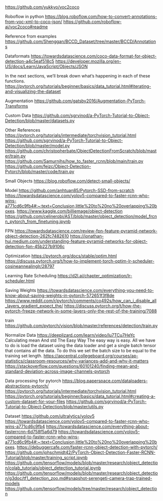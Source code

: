 https://github.com/yukkyo/voc2coco

Roboflow in python
https://blog.roboflow.com/how-to-convert-annotations-from-voc-xml-to-coco-json/
https://github.com/roboflow-ai/voc2coco#readme

Reference from examples
https://github.com/Shenggan/BCCD_Dataset/tree/master/BCCD/Annotations

Dataformats
https://towardsdatascience.com/coco-data-format-for-object-detection-a4c5eaf518c5
https://developer.mozilla.org/en-US/docs/Learn/JavaScript/Objects/JSON

In the next sections, we’ll break down what’s happening in each of these functions.
https://pytorch.org/tutorials/beginner/basics/data_tutorial.html#iterating-and-visualizing-the-dataset

Augmentation
https://github.com/gatsby2016/Augmentation-PyTorch-Transforms

Custom Data
https://github.com/sgrvinod/a-PyTorch-Tutorial-to-Object-Detection/blob/master/datasets.py

Other References
https://pytorch.org/tutorials/intermediate/torchvision_tutorial.html
https://github.com/sgrvinod/a-PyTorch-Tutorial-to-Object-Detection/blob/master/model.py
https://github.com/christopherbate/ObjectDetectionFromScratch/blob/master/train.py
https://github.com/Samurnihs/how_to_faster_rcnn/blob/main/train.py
https://github.com/feizc/Object-Detection-Pytorch/blob/master/code/train.py

Small Objects
https://blog.roboflow.com/detect-small-objects/

Model 
https://github.com/anhtuan85/Pytorch-SSD-from-scratch
https://towardsdatascience.com/yolov5-compared-to-faster-rcnn-who-wins-a771cd6c9fb4#:~:text=Conclusion,little%20to%20no%20overlapping%20boxes.
https://www.kaggle.com/billiemage/object-detection
https://github.com/celinerobi/AST/blob/master/object_detection/model_frcnn_pytorch_from_finetuning.ipynb

FPN
https://towardsdatascience.com/review-fpn-feature-pyramid-network-object-detection-262fc7482610
https://jonathan-hui.medium.com/understanding-feature-pyramid-networks-for-object-detection-fpn-45b227b9106c

Optimization
https://pytorch.org/docs/stable/optim.html
https://discuss.pytorch.org/t/how-to-implement-torch-optim-lr-scheduler-cosineannealinglr/28797

Learning Rate Scheduling
https://d2l.ai/chapter_optimization/lr-scheduler.html

Saving Weights
https://towardsdatascience.com/everything-you-need-to-know-about-saving-weights-in-pytorch-572651f3f8de
https://www.reddit.com/r/pytorch/comments/co492s/how_can_i_disable_all_layers_gradient_expect_the/
https://discuss.pytorch.org/t/how-the-pytorch-freeze-network-in-some-layers-only-the-rest-of-the-training/7088

train
https://github.com/pytorch/vision/blob/master/references/detection/train.py

Normalize Data
https://deeplizard.com/learn/video/lu7TCu7HeYc
Calculating mean And std The Easy Way
The easy way is easy. All we have to do is load the dataset using the data loader and get a single batch tensor that contains all the data. To do this we set the batch size to be equal to the training set length.
 https://apcentral.collegeboard.org/courses/ap-statistics/classroom-resources/why-variances-add-and-why-it-matters
 https://stackoverflow.com/questions/60101240/finding-mean-and-standard-deviation-across-image-channels-pytorch
 

Data processing for pytorch
https://blog.paperspace.com/dataloaders-abstractions-pytorch/
https://pytorch.org/tutorials/intermediate/torchvision_tutorial.html
https://pytorch.org/tutorials/beginner/basics/data_tutorial.html#creating-a-custom-dataset-for-your-files
https://github.com/sgrvinod/a-PyTorch-Tutorial-to-Object-Detection/blob/master/utils.py

Dataset
https://github.com/ultralytics/yolov5
https://towardsdatascience.com/yolov5-compared-to-faster-rcnn-who-wins-a771cd6c9fb4
https://towardsdatascience.com/everything-about-fasterrcnn-6d758f5a6d79
https://towardsdatascience.com/yolov5-compared-to-faster-rcnn-who-wins-a771cd6c9fb4#:~:text=Conclusion,little%20to%20no%20overlapping%20boxes.
https://debuggercafe.com/faster-rcnn-object-detection-with-pytorch/
https://github.com/johschmidt42/PyTorch-Object-Detection-Faster-RCNN-Tutorial/blob/master/training_script.ipynb
https://github.com/tensorflow/models/blob/master/research/object_detection/colab_tutorials/object_detection_tutorial.ipynb
https://github.com/tensorflow/models/blob/master/research/object_detection/g3doc/tf1_detection_zoo.md#snapshot-serengeti-camera-trap-trained-models
https://github.com/tensorflow/models/tree/master/research/object_detection